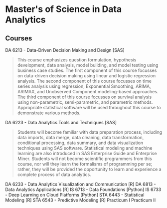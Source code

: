 # Master's of Science in Data Analytics

## Courses
DA 6213 - Data-Driven Decision Making and Design [SAS]
   > This course emphasizes question formulation, hypothesis development, data analysis, model building, and model testing using business case studies. The first component of this course focusses on data-driven decision making using linear and logistic regression analysis. The second component of this course focusses on time series analysis using regression, Exponential Smoothing, ARIMA, ARIMAX, and Unobserved Component modeling-based approaches. The third component of this course focusses on survival analysis using non-parametric, semi-parametric, and parametric methods. Appropriate statistical software will be used throughout this course to demonstrate various methods.

DA 6223 - Data Analytics Tools and Techniques [SAS]
>Students will become familiar with data preparation process, including data imports, data merge, data cleaning, data transformation, conditional processing, data summary, and data visualization techniques using SAS software. Statistical modeling and machine learning are also introduced in SAS Enterprise Guide and Enterprise Miner. Students will not become scientific programmers from this course, nor will they learn the formalisms of programming per se; rather, they will be provided the opportunity to learn and experience a complete process of data analytics.

DA 6233 - Data Analytics Visualization and Communication [R]
DA 6813 - Data Analytics Applications [R]
IS 6713 - Data Foundations [Python]
IS 6733 - Deep Learning on Cloud Platforms [Python]
STA 6443 - Statistical Modeling [R]
STA 6543 - Predictive Modeling [R]
Practicum I
Practicum II
